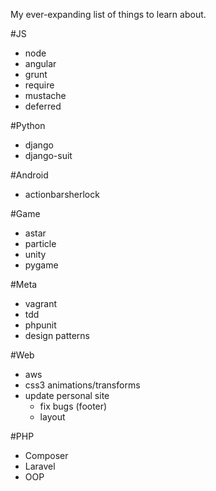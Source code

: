 My ever-expanding list of things to learn about.

#JS
- node
- angular
- grunt
- require
- mustache
- deferred

#Python
- django
- django-suit

#Android
- actionbarsherlock

#Game
- astar
- particle
- unity
- pygame

#Meta
- vagrant
- tdd
- phpunit
- design patterns

#Web
- aws
- css3 animations/transforms
- update personal site
    - fix bugs (footer)
    - layout

#PHP
- Composer
- Laravel
- OOP
